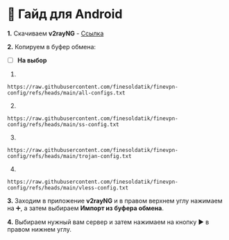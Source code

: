 # 📱 Гайд для Android
**1.** Скачиваем **v2rayNG** - [Ссылка](https://github.com/2dust/v2rayNG/releases/download/1.9.31/v2rayNG_1.9.31_universal.apk)

**2.** Копируем в буфер обмена: 

 - [ ] **На выбор**

1)
```
https://raw.githubusercontent.com/finesoldatik/finevpn-config/refs/heads/main/all-configs.txt
```
2)
```
https://raw.githubusercontent.com/finesoldatik/finevpn-config/refs/heads/main/ss-config.txt
```
3) 
```
https://raw.githubusercontent.com/finesoldatik/finevpn-config/refs/heads/main/trojan-config.txt
```
4) 
```
https://raw.githubusercontent.com/finesoldatik/finevpn-config/refs/heads/main/vless-config.txt
```

**3.** Заходим в приложение **v2rayNG** и в правом верхнем углу нажимаем на ➕, а затем выбираем **Импорт из буфера обмена**.
   
**4.** Выбираем нужный вам сервер и затем нажимаем на кнопку ▶️ в правом нижнем углу.

